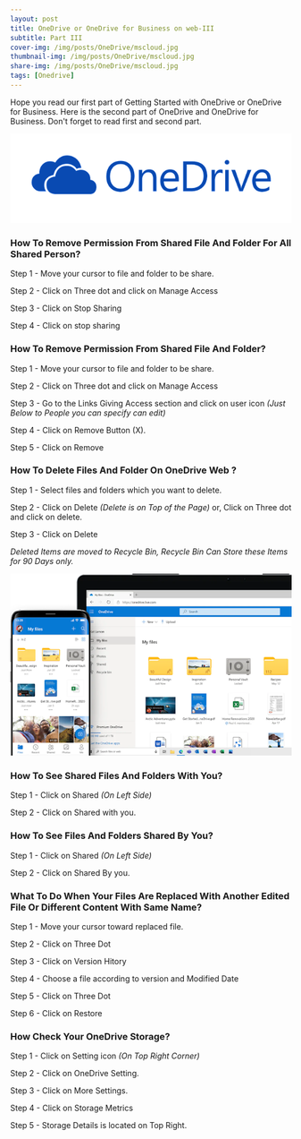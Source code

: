 ```yaml
---
layout: post
title: OneDrive or OneDrive for Business on web-III
subtitle: Part III
cover-img: /img/posts/OneDrive/mscloud.jpg
thumbnail-img: /img/posts/OneDrive/mscloud.jpg
share-img: /img/posts/OneDrive/mscloud.jpg
tags: [Onedrive]
---
```

Hope you read our first part of Getting Started with OneDrive or OneDrive for Business. Here is the second part of OneDrive and OneDrive for Business. Don't forget to read first and second part.

![Onedrive](/img/posts/OneDrive/OneDrive-Logo.png)

### How To Remove Permission From Shared File And Folder For All Shared Person?

Step 1 - Move your cursor to file and folder to be share.

Step 2 - Click on Three dot and click on Manage Access

Step 3 - Click on Stop Sharing

Step 4 - Click on stop sharing

### How To Remove Permission From Shared File And Folder?

Step 1 - Move your cursor to file and folder to be share.

Step 2 - Click on Three dot and click on Manage Access

Step 3 - Go to the Links Giving Access section and click on user icon _(Just Below to People you can specify can edit)_

Step 4 - Click on Remove Button (X).

Step 5 - Click on Remove

### How To Delete Files And Folder On OneDrive Web ?

Step 1 - Select files and folders which you want to delete.

Step 2 - Click on Delete _(Delete is on Top of the Page)_ or, Click on Three dot and click on delete.

Step 3 - Click on Delete

_Deleted Items are moved to Recycle Bin, Recycle Bin Can Store these Items for 90 Days only._

![Onedrive](/img/posts/OneDrive/Onedriveimage.png)

### How To See Shared Files And Folders With You?

Step 1 - Click on Shared _(On Left Side)_

Step 2 - Click on Shared with you.

### How To See Files And Folders Shared By You?

Step 1 - Click on Shared _(On Left Side)_

Step 2 - Click on Shared By you.

### What To Do When Your Files Are Replaced With Another Edited File Or Different Content With Same Name?

Step 1 - Move your cursor toward replaced file.

Step 2 - Click on Three Dot

Step 3 - Click on Version Hitory

Step 4 - Choose a file according to version and Modified Date

Step 5 - Click on Three Dot

Step 6 - Click on Restore

### How Check Your OneDrive Storage?

Step 1 - Click on Setting icon _(On Top Right Corner)_

Step 2 - Click on OneDrive Setting.

Step 3 - Click on More Settings.

Step 4 - Click on Storage Metrics

Step 5 - Storage Details is located on Top Right.









